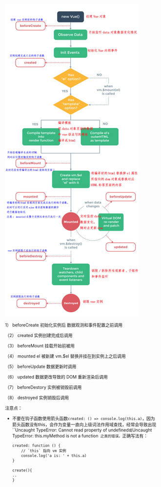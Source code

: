 ![vue生命周期](https://raw.githubusercontent.com/O-TianYi/picture/master/img/20200816151840.jpg)

1） beforeCreate 初始化实例后 数据观测和事件配置之前调用

（2） created 实例创建完成后调用

（3） beforeMount 挂载开始前被用

（4） mounted el 被新建 vm.$el 替换并挂在到实例上之后调用

（5） beforeUpdate 数据更新时调用

（6） updated 数据更改导致的 DOM 重新渲染后调用

（7） beforeDestory 实例被销毁前调用

（8） destroyed 实例销毁后调用







注意点：

+ 不要在钩子函数使用箭头函数`created: () => console.log(this.a)`，因为箭头函数没有this，会作为变量一直向上级词法作用域查找，经常会导致出现``Uncaught TypeError: Cannot read property of undefined` 或 `Uncaught TypeError: this.myMethod is not a function` 之类的错误。`正确写法有：

  ```
  created: function () {
      // `this` 指向 vm 实例
      console.log('a is: ' + this.a)
  }
  
  create(){
  ..
  }
  ```

  

